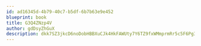 ```yaml
---
id: ad16345d-4b79-40c7-b5df-6b7b63e9e452
blueprint: book
title: G3Q4ZNzp4V
author: gdDsyZhGuX
description: dkk7SZ3jkcD6noDobHBBXuCJk4HkFAWUty7Y6TZ9fxWMmprmRr5c5F6Pg36hZddyEkuJ79shknsRSko5bsgwpkZTNOLD6tNLub6D
---
```


